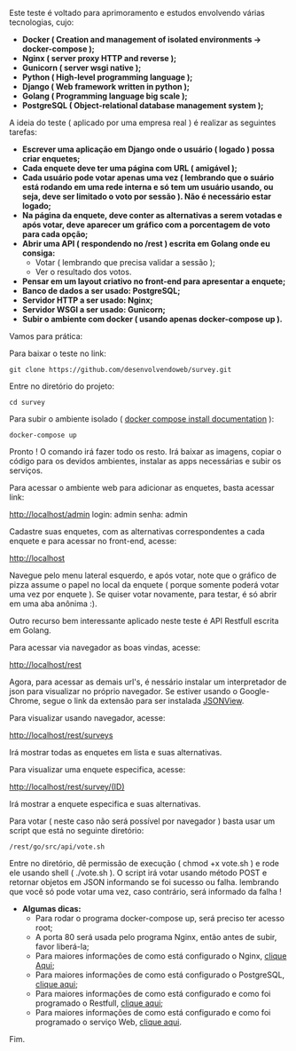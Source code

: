Este teste é voltado para aprimoramento e estudos envolvendo várias tecnologias, cujo:
- **Docker ( Creation and management of isolated environments -> docker-compose );**
- **Nginx ( server proxy HTTP and reverse );**
- **Gunicorn ( server wsgi native );**
- **Python ( High-level programming language );**
- **Django ( Web framework written in python );**
- **Golang ( Programming language big scale );**
- **PostgreSQL ( Object-relational database management system );**

A ideia do teste ( aplicado por uma empresa real ) é realizar as seguintes tarefas:
- **Escrever uma aplicação em Django onde o usuário ( logado ) possa criar enquetes;**
- **Cada enquete deve ter uma página com URL ( amigável );**
- **Cada usuário pode votar apenas uma vez ( lembrando que o suário está rodando em uma rede interna e só tem um usuário usando, ou seja, deve ser limitado o voto por sessão ). Não é necessário estar logado;**
- **Na página da enquete, deve conter as alternativas a serem votadas e após votar, deve aparecer um gráfico com a porcentagem de voto para cada opção;**
- **Abrir uma API ( respondendo no /rest ) escrita em Golang onde eu consiga:**
  - Votar ( lembrando que precisa validar a sessão );
  - Ver o resultado dos votos.
- **Pensar em um layout criativo no front-end para apresentar a enquete;**
- **Banco de dados a ser usado: PostgreSQL;**
- **Servidor HTTP a ser usado: Nginx;**
- **Servidor WSGI a ser usado: Gunicorn;**
- **Subir o ambiente com docker ( usando apenas docker-compose up ).**

Vamos para prática:

Para baixar o teste no link:

    git clone https://github.com/desenvolvendoweb/survey.git

Entre no diretório do projeto:

    cd survey

Para subir o ambiente isolado ( [docker compose install documentation](https://docs.docker.com/compose/install/) ):

    docker-compose up

Pronto ! O comando irá fazer todo os resto. Irá baixar as imagens, copiar o código para os devidos ambientes, instalar as apps necessárias e subir os serviços.

Para acessar o ambiente web para adicionar as enquetes, basta acessar link:

[http://localhost/admin](http://localhost/admin/) login: admin senha: admin

Cadastre suas enquetes, com as alternativas correspondentes a cada enquete e para acessar no front-end, acesse:

[http://localhost](http://localhost)

Navegue pelo menu lateral esquerdo, e após votar, note que o gráfico de pizza assume o papel no local da enquete ( porque somente poderá votar uma vez por enquete ). Se quiser votar novamente, para testar, é só abrir em uma aba anônima :).

Outro recurso bem interessante aplicado neste teste é API Restfull escrita em Golang.

Para acessar via navegador as boas vindas, acesse:

[http://localhost/rest](http://localhost/rest/)

Agora, para acessar as demais url's, é nessário instalar um interpretador de json para visualizar no próprio navegador. Se estiver usando o Google-Chrome, segue o link da extensão para ser instalada [JSONView](https://chrome.google.com/webstore/detail/jsonview/chklaanhfefbnpoihckbnefhakgolnmc?utm_source=chrome-app-launcher-info-dialog).

Para visualizar usando navegador, acesse:

[http://localhost/rest/surveys](http://localhost/rest/surveys)

Irá mostrar todas as enquetes em lista e suas alternativas.

Para visualizar uma enquete especifica, acesse:

[http://localhost/rest/survey/(ID)](http://localhost/rest/survey/1)

Irá mostrar a enquete especifica e suas alternativas.

Para votar ( neste caso não será possível por navegador ) basta usar um script que está no seguinte diretório:

    /rest/go/src/api/vote.sh

Entre no diretório, dê permissão de execução ( chmod +x vote.sh ) e rode ele usando shell ( ./vote.sh ). O script irá votar usando método POST e retornar objetos em JSON informando se foi sucesso ou falha. lembrando que você só pode votar uma vez, caso contrário, será informado da falha !

- **Algumas dicas:**
  - Para rodar o programa docker-compose up, será preciso ter acesso root;
  - A porta 80 será usada pelo programa Nginx, então antes de subir, favor liberá-la;
  - Para maiores informações de como está configurado o Nginx, [clique Aqui](./tree/master/nginx);
  - Para maiores informações de como está configurado o PostgreSQL, [clique aqui](./tree/master/postgres);
  - Para maiores informações de como está configurado e como foi programado o Restfull, [clique aqui](./tree/master/rest);
  - Para maiores informações de como está configurado e como foi programado o serviço Web, [clique aqui](./tree/master/web).

Fim.

